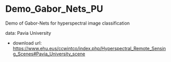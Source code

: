 # Demo_Gabor_Nets_PU
Demo of Gabor-Nets for hyperspectral image classification

data: Pavia University
- download url: https://www.ehu.eus/ccwintco/index.php/Hyperspectral_Remote_Sensing_Scenes#Pavia_University_scene
